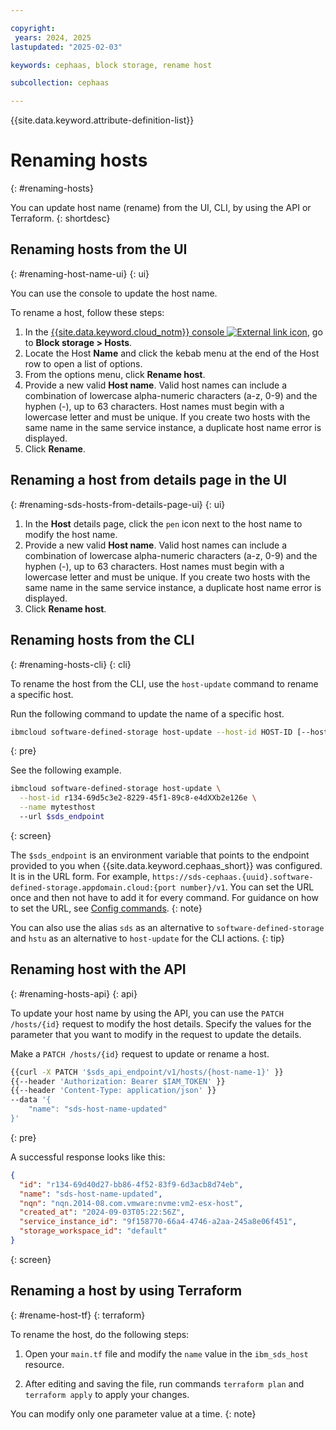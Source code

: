 ```yaml
---

copyright:
 years: 2024, 2025
lastupdated: "2025-02-03"

keywords: cephaas, block storage, rename host

subcollection: cephaas

---
```


{{site.data.keyword.attribute-definition-list}}

# Renaming hosts
{: #renaming-hosts}

You can update host name (rename) from the UI, CLI, by using the API or Terraform.
{: shortdesc}

## Renaming hosts from the UI
{: #renaming-host-name-ui}
{: ui}

You can use the console to update the host name.

To rename a host, follow these steps:

1. In the [{{site.data.keyword.cloud_notm}} console ![External link icon](../icons/launch-glyph.svg "External link icon")](https://{DomainName}/software-defined-storage), go to **Block storage > Hosts**.
2. Locate the Host **Name** and click the kebab menu at the end of the Host row to open a list of options.
3. From the options menu, click **Rename host**.
4. Provide a new valid **Host name**. Valid host names can include a combination of lowercase alpha-numeric characters (a-z, 0-9) and the hyphen (-), up to 63 characters. Host names must begin with a lowercase letter and must be unique. If you create two hosts with the same name in the same service instance, a duplicate host name error is displayed.
5. Click **Rename**.


## Renaming a host from details page in the UI
{: #renaming-sds-hosts-from-details-page-ui}
{: ui}

1. In the **Host** details page, click the `pen` icon next to the host name to modify the host name.
2. Provide a new valid **Host name**. Valid host names can include a combination of lowercase alpha-numeric characters (a-z, 0-9) and the hyphen (-), up to 63 characters. Host names must begin with a lowercase letter and must be unique. If you create two hosts with the same name in the same service instance, a duplicate host name error is displayed.
3. Click **Rename host**.



## Renaming hosts from the CLI
{: #renaming-hosts-cli}
{: cli}

To rename the host from the CLI, use the `host-update` command to rename a specific host.

Run the following command to update the name of a specific host.

```sh
ibmcloud software-defined-storage host-update --host-id HOST-ID [--host-patch HOST-PATCH | @HOST-PATCH-FILE] --url string
```
{: pre}

See the following example.

```sh
ibmcloud software-defined-storage host-update \
  --host-id r134-69d5c3e2-8229-45f1-89c8-e4dXXb2e126e \
  --name mytesthost
  --url $sds_endpoint
```
{: screen}

The `$sds_endpoint` is an environment variable that points to the endpoint provided to you when {{site.data.keyword.cephaas_short}} was configured. It is in the URL form. For example, `https://sds-cephaas.{uuid}.software-defined-storage.appdomain.cloud:{port number}/v1`. You can set the URL once and then not have to add it for every command. For guidance on how to set the URL, see [Config commands](/docs/cephaas?topic=cephaas-ic-sds-cli-reference&interface=cli#ic-config-commands).
{: note}

You can also use the alias `sds` as an alternative to `software-defined-storage` and `hstu` as an alternative to `host-update` for the CLI actions.
{: tip}


## Renaming host with the API
{: #renaming-hosts-api}
{: api}

To update your host name by using the API, you can use the `PATCH /hosts/{id}` request to modify the host details. Specify the values for the parameter that you want to modify in the request to update the details.

Make a `PATCH /hosts/{id}` request to update or rename a host.

```sh
{{curl -X PATCH '$sds_api_endpoint/v1/hosts/{host-name-1}' }}
{{--header 'Authorization: Bearer $IAM_TOKEN' }}
{{--header 'Content-Type: application/json' }}
--data '{
    "name": "sds-host-name-updated"
}'
```
{: pre}

A successful response looks like this:

```json
{
  "id": "r134-69d40d27-bb86-4f52-83f9-6d3acb8d74eb",
  "name": "sds-host-name-updated",
  "nqn": "nqn.2014-08.com.vmware:nvme:vm2-esx-host",
  "created_at": "2024-09-03T05:22:56Z",
  "service_instance_id": "9f158770-66a4-4746-a2aa-245a8e06f451",
  "storage_workspace_id": "default"
}

```
{: screen}



## Renaming a host by using Terraform
{: #rename-host-tf}
{: terraform}

To rename the host, do the following steps:

1. Open your `main.tf` file and modify the `name` value in the `ibm_sds_host` resource.

2. After editing and saving the file, run commands `terraform plan` and `terraform apply` to apply your changes.

You can modify only one parameter value at a time.
{: note}
